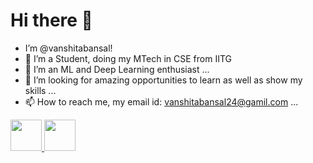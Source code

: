  # Hi there 👋
- I’m @vanshitabansal!
- 👀 I’m a Student, doing my MTech in CSE from IITG 
- 🌱 I’m an ML and Deep Learning enthusiast ...
- 💞️ I’m looking for amazing opportunities to learn as well as show my skills ...
- 📫 How to reach me, my email id: vanshitabansal24@gamil.com ...

<a href="https://www.instagram.com/vans_b_8/">
  <img height="50" src="https://user-images.githubusercontent.com/46517096/166974368-9798f39f-1f46-499c-b14e-81f0a3f83a06.png"/>
</a>
<a href="https://www.linkedin.com/in/vanshita-bansal-a93a25162/">
  <img height="50" src="https://raw.githubusercontent.com/gauravghongde/social-icons/master/PNG/Color/LinkedIN.png"/>
</a>

<!---
vanshitabansal/vanshitabansal is a ✨ special ✨ repository because its `README.md` (this file) appears on your GitHub profile.
You can click the Preview link to take a look at your changes.
--->
